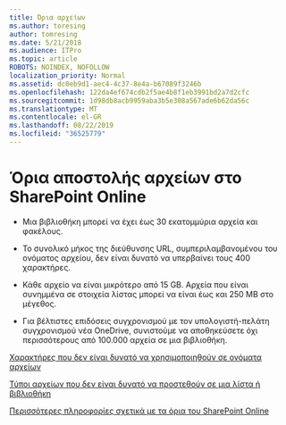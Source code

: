```yaml
---
title: Όρια αρχείων
ms.author: toresing
author: tomresing
ms.date: 5/21/2018
ms.audience: ITPro
ms.topic: article
ROBOTS: NOINDEX, NOFOLLOW
localization_priority: Normal
ms.assetid: dc0eb9d1-aec4-4c37-8e4a-b67089f3246b
ms.openlocfilehash: 122da4ef674cdb2f5ae4b8f1eb3991bd2a7d2cfc
ms.sourcegitcommit: 1d98db8acb9959aba3b5e308a567ade6b62da56c
ms.translationtype: MT
ms.contentlocale: el-GR
ms.lasthandoff: 08/22/2019
ms.locfileid: "36525779"
---
```

# <a name="file-upload-limits-in-sharepoint-online"></a>Όρια αποστολής αρχείων στο SharePoint Online

- Μια βιβλιοθήκη μπορεί να έχει έως 30 εκατομμύρια αρχεία και φακέλους.
    
- Το συνολικό μήκος της διεύθυνσης URL, συμπεριλαμβανομένου του ονόματος αρχείου, δεν είναι δυνατό να υπερβαίνει τους 400 χαρακτήρες.
    
- Κάθε αρχείο να είναι μικρότερο από 15 GB. Αρχεία που είναι συνημμένα σε στοιχεία λίστας μπορεί να είναι έως και 250 MB στο μέγεθος.
    
- Για βέλτιστες επιδόσεις συγχρονισμού με τον υπολογιστή-πελάτη συγχρονισμού νέα OneDrive, συνιστούμε να αποθηκεύσετε όχι περισσότερους από 100.000 αρχεία σε μια βιβλιοθήκη. 
    
[Χαρακτήρες που δεν είναι δυνατό να χρησιμοποιηθούν σε ονόματα αρχείων](https://go.microsoft.com/fwlink/?linkid=866430)
  
[Τύποι αρχείων που δεν είναι δυνατό να προστεθούν σε μια λίστα ή βιβλιοθήκη](https://go.microsoft.com/fwlink/?linkid=273757)
  
[Περισσότερες πληροφορίες σχετικά με τα όρια του SharePoint Online](https://go.microsoft.com/fwlink/?linkid=271273)
  

